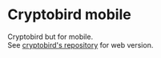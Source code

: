 # Cryptobird mobile

Cryptobird but for mobile.  
See [cryptobird's repository](https://github.com/QuantumSheep/cryptobird) for web version.